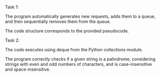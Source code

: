 Task 1:

The program automatically generates new requests, adds them to a queue, and then sequentially removes them from the queue.

The code structure corresponds to the provided pseudocode.

Task 2:

The code executes using deque from the Python collections module.

The program correctly checks if a given string is a palindrome, considering strings with even and odd numbers of characters, and is case-insensitive and space-insensitive.
